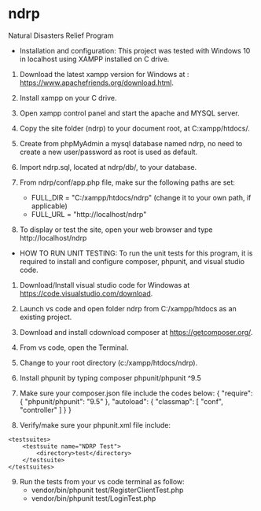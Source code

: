 # ndrp
Natural Disasters Relief Program


- Installation and configuration: This project was tested with Windows 10 in localhost using XAMPP installed on C drive.

1. Download the latest xampp version for Windows at : 
   https://www.apachefriends.org/download.html.

2. Install xampp on your C drive.

3. Open xampp control panel and start the apache and MYSQL server.

4.  Copy the site folder (ndrp) to your document root, at C:xampp/htdocs/.

5. Create from phpMyAdmin a mysql database named ndrp, no need to create a new user/password 
   as root is used as default.

6. Import ndrp.sql, located at ndrp/db/, to your database.

7. From ndrp/conf/app.php file, make sur the following paths are set:
	- FULL_DIR = "C:/xampp/htdocs/ndrp" (change it to your own path, if applicable)
	- FULL_URL = "http://localhost/ndrp"

8. To display or test the site, open your web browser and type http://localhost/ndrp


- HOW TO RUN UNIT TESTING: To run the unit tests for this program, it is required to install and configure composer, phpunit, and visual studio code.
 
1. Download/Install visual studio code for Windowas at https://code.visualstudio.com/download.

2. Launch vs code and open folder ndrp from C:/xampp/htdocs as an existing project.

3. Download and install cdownload composer at https://getcomposer.org/.

4. From vs code, open the Terminal. 

5. Change to your root directory (c:/xampp/htdocs/ndrp).

6. Install phpunit by typing composer phpunit/phpunit ^9.5

7. Make sure your composer.json file include the codes below:
{
    "require": {
        "phpunit/phpunit": "9.5"
    },
    "autoload": {
        "classmap": [
            "conf",
            "controller"
        ]
    }
}

8. Verify/make sure your phpunit.xml file include:

<?xml version="1.0" encoding="UTF-8"?>
<phpunit bootstrap = "vendor/autoload.php"
    colors          = "true" 
    verbose         = "true" 
    stopOnFailure   = "false" 
    stderr          = "true">

    <testsuites>
        <testsuite name="NDRP Test">
            <directory>test</directory>
        </testsuite>
    </testsuites>
</phpunit>

9. Run the tests from your vs code terminal as follow:
	- vendor/bin/phpunit test/RegisterClientTest.php
	- vendor/bin/phpunit test/LoginTest.php
